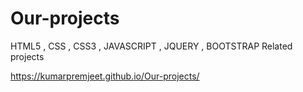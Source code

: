 # Our-projects
HTML5 , CSS , CSS3 , JAVASCRIPT , JQUERY , BOOTSTRAP Related projects
<br>




https://kumarpremjeet.github.io/Our-projects/

